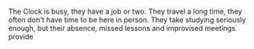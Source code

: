 The Clock is busy, they have a job or two. They travel a long time, they often don't have time to be here in person. They take studying seriously enough, but their absence, missed lessons and improvised meetings provide 